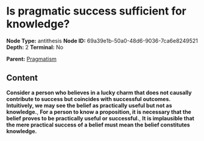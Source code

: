 # Is pragmatic success sufficient for knowledge?

**Node Type:** antithesis
**Node ID:** 69a39e1b-50a0-48d6-9036-7ca6e8249521
**Depth:** 2
**Terminal:** No

**Parent:** [Pragmatism](pragmatism.md)

## Content

**Consider a person who believes in a lucky charm that does not causally contribute to success but coincides with successful outcomes. Intuitively, we may see the belief as practically useful but not as knowledge.**, **For a person to know a proposition, it is necessary that the belief proves to be practically useful or successful.**, **It is implausible that the mere practical success of a belief must mean the belief constitutes knowledge.**
